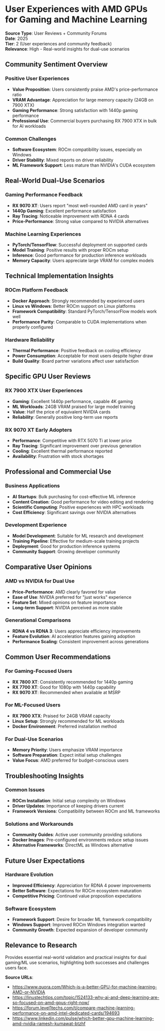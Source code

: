 # User Experiences with AMD GPUs for Gaming and Machine Learning

**Source Type**: User Reviews + Community Forums  
**Date**: 2025  
**Tier**: 2 (User experiences and community feedback)  
**Relevance**: High - Real-world insights for dual-use scenarios

## Community Sentiment Overview

### Positive User Experiences
- **Value Proposition**: Users consistently praise AMD's price-performance ratio
- **VRAM Advantage**: Appreciation for large memory capacity (24GB on 7900 XTX)
- **Gaming Performance**: Strong satisfaction with 1440p gaming performance
- **Professional Use**: Commercial buyers purchasing RX 7900 XTX in bulk for AI workloads

### Common Challenges
- **Software Ecosystem**: ROCm compatibility issues, especially on Windows
- **Driver Stability**: Mixed reports on driver reliability
- **ML Framework Support**: Less mature than NVIDIA's CUDA ecosystem

## Real-World Dual-Use Scenarios

### Gaming Performance Feedback
- **RX 9070 XT**: Users report "most well-rounded AMD card in years"
- **1440p Gaming**: Excellent performance satisfaction
- **Ray Tracing**: Noticeable improvement with RDNA 4 cards
- **Price-Performance**: Strong value compared to NVIDIA alternatives

### Machine Learning Experiences
- **PyTorch/TensorFlow**: Successful deployment on supported cards
- **Model Training**: Positive results with proper ROCm setup
- **Inference**: Good performance for production inference workloads
- **Memory Capacity**: Users appreciate large VRAM for complex models

## Technical Implementation Insights

### ROCm Platform Feedback
- **Docker Approach**: Strongly recommended by experienced users
- **Linux vs Windows**: Better ROCm support on Linux platforms
- **Framework Compatibility**: Standard PyTorch/TensorFlow models work well
- **Performance Parity**: Comparable to CUDA implementations when properly configured

### Hardware Reliability
- **Thermal Performance**: Positive feedback on cooling efficiency
- **Power Consumption**: Acceptable for most users despite higher draw
- **Build Quality**: Board partner variations affect user satisfaction

## Specific GPU User Reviews

### RX 7900 XTX User Experiences
- **Gaming**: Excellent 1440p performance, capable 4K gaming
- **ML Workloads**: 24GB VRAM praised for large model training
- **Value**: Half the price of equivalent NVIDIA cards
- **Reliability**: Generally positive long-term use reports

### RX 9070 XT Early Adopters
- **Performance**: Competitive with RTX 5070 Ti at lower price
- **Ray Tracing**: Significant improvement over previous generation
- **Cooling**: Excellent thermal performance reported
- **Availability**: Frustration with stock shortages

## Professional and Commercial Use

### Business Applications
- **AI Startups**: Bulk purchasing for cost-effective ML inference
- **Content Creation**: Good performance for video editing and rendering
- **Scientific Computing**: Positive experiences with HPC workloads
- **Cost Efficiency**: Significant savings over NVIDIA alternatives

### Development Experience
- **Model Development**: Suitable for ML research and development
- **Training Pipeline**: Effective for medium-scale training projects
- **Deployment**: Good for production inference systems
- **Community Support**: Growing developer community

## Comparative User Opinions

### AMD vs NVIDIA for Dual Use
- **Price-Performance**: AMD clearly favored for value
- **Ease of Use**: NVIDIA preferred for "just works" experience
- **Feature Set**: Mixed opinions on feature importance
- **Long-term Support**: NVIDIA perceived as more stable

### Generational Comparisons
- **RDNA 4 vs RDNA 3**: Users appreciate efficiency improvements
- **Feature Evolution**: AI acceleration features gaining adoption
- **Performance Scaling**: Consistent improvement across generations

## Common User Recommendations

### For Gaming-Focused Users
- **RX 7800 XT**: Consistently recommended for 1440p gaming
- **RX 7700 XT**: Good for 1080p with 1440p capability
- **RX 9070 XT**: Recommended when available at MSRP

### For ML-Focused Users
- **RX 7900 XTX**: Praised for 24GB VRAM capacity
- **Linux Setup**: Strongly recommended for ML workloads
- **Docker Environment**: Preferred installation method

### For Dual-Use Scenarios
- **Memory Priority**: Users emphasize VRAM importance
- **Software Preparation**: Expect initial setup challenges
- **Value Focus**: AMD preferred for budget-conscious users

## Troubleshooting Insights

### Common Issues
- **ROCm Installation**: Initial setup complexity on Windows
- **Driver Updates**: Importance of keeping drivers current
- **Framework Versions**: Compatibility between ROCm and ML frameworks

### Solutions and Workarounds
- **Community Guides**: Active user community providing solutions
- **Docker Images**: Pre-configured environments reduce setup issues
- **Alternative Frameworks**: DirectML as Windows alternative

## Future User Expectations

### Hardware Evolution
- **Improved Efficiency**: Appreciation for RDNA 4 power improvements
- **Better Software**: Expectations for ROCm ecosystem maturation
- **Competitive Pricing**: Continued value proposition expectations

### Software Ecosystem
- **Framework Support**: Desire for broader ML framework compatibility
- **Windows Support**: Improved ROCm Windows integration wanted
- **Community Growth**: Expected expansion of developer community

## Relevance to Research

Provides essential real-world validation and practical insights for dual gaming/ML use scenarios, highlighting both successes and challenges users face.

**Source URLs**:
- https://www.quora.com/Which-is-a-better-GPU-for-machine-learning-AMD-or-NVIDIA
- https://linustechtips.com/topic/1524133-why-ai-and-deep-learning-are-so-focused-on-amd-gpus-right-now/
- https://forum.level1techs.com/t/compare-machine-learning-performance-on-amd-intel-dedicated-cards/194693
- https://www.linkedin.com/pulse/which-better-gpu-machine-learning-amd-nvidia-ramesh-kumawat-btzhf
